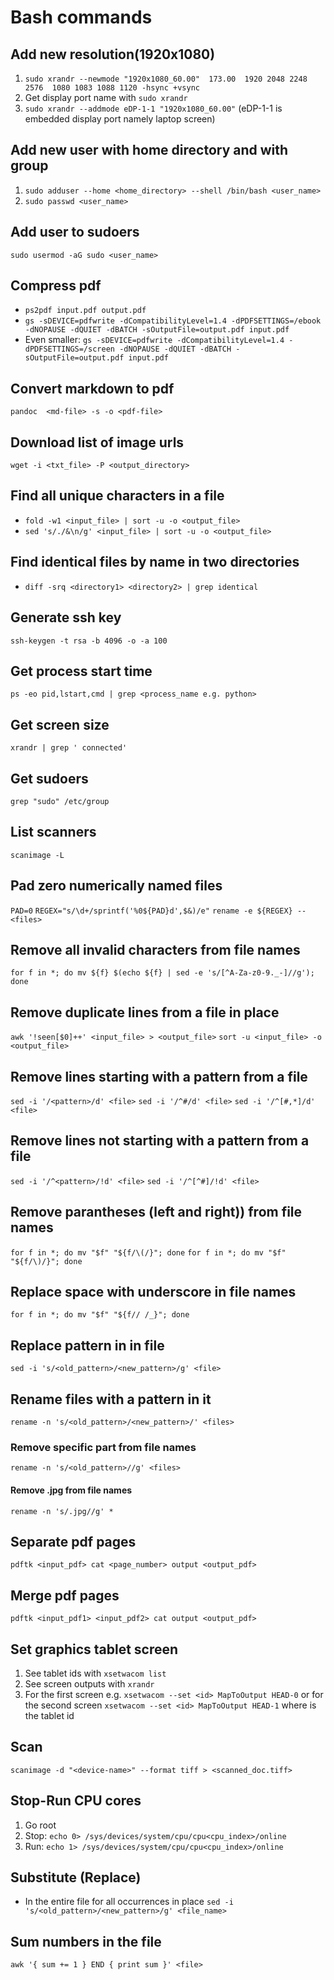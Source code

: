 # Bash commands

## Add new resolution(1920x1080)
1. `sudo xrandr --newmode "1920x1080_60.00"  173.00  1920 2048 2248 2576  1080 1083 1088 1120 -hsync +vsync`
2. Get display port name with `sudo xrandr`
3. `sudo xrandr --addmode eDP-1-1 "1920x1080_60.00"` (eDP-1-1 is embedded display port namely laptop screen)

## Add new user with home directory and with group
1. `sudo adduser --home <home_directory> --shell /bin/bash <user_name>`
2. `sudo passwd <user_name>`

## Add user to sudoers
`sudo usermod -aG sudo <user_name>`

## Compress pdf
* `ps2pdf input.pdf output.pdf`
* `gs -sDEVICE=pdfwrite -dCompatibilityLevel=1.4 -dPDFSETTINGS=/ebook -dNOPAUSE -dQUIET -dBATCH -sOutputFile=output.pdf input.pdf`
* Even smaller: `gs -sDEVICE=pdfwrite -dCompatibilityLevel=1.4 -dPDFSETTINGS=/screen -dNOPAUSE -dQUIET -dBATCH -sOutputFile=output.pdf input.pdf`

## Convert markdown to pdf
`pandoc  <md-file> -s -o <pdf-file>`

## Download list of image urls
`wget -i <txt_file> -P <output_directory>`

## Find all unique characters in a file
* `fold -w1 <input_file> | sort -u -o <output_file>`    <!-- Problematic with non-printable characters -->
* `sed 's/./&\n/g' <input_file> | sort -u -o <output_file>`

## Find identical files by name in two directories
* `diff -srq <directory1> <directory2> | grep identical`

## Generate ssh key
`ssh-keygen -t rsa -b 4096 -o -a 100`

## Get process start time
`ps -eo pid,lstart,cmd | grep <process_name e.g. python>`

## Get screen size
`xrandr | grep ' connected'`

## Get sudoers
`grep "sudo" /etc/group`

## List scanners
`scanimage -L`

## Pad zero numerically named files
`PAD=0`
`REGEX="s/\d+/sprintf('%0${PAD}d',$&)/e"`
`rename -e ${REGEX} -- <files>`

## Remove all invalid characters from file names
`for f in *; do mv ${f} $(echo ${f} | sed -e 's/[^A-Za-z0-9._-]//g'); done`

## Remove duplicate lines from a file in place
`awk '!seen[$0]++' <input_file> > <output_file>`
`sort -u <input_file> -o <output_file>`  <!-- Sort and remove duplicates -->

## Remove lines starting with a pattern from a file
`sed -i '/<pattern>/d' <file>`
`sed -i '/^#/d' <file>`  <!-- Remove lines starting with # -->
`sed -i '/^[#,*]/d' <file>`  <!-- Remove lines starting with # or * -->

## Remove lines not starting with a pattern from a file
`sed -i '/^<pattern>/!d' <file>`
`sed -i '/^[^#]/!d' <file>`  <!-- Remove lines not starting with # -->

## Remove parantheses (left and right)) from file names
`for f in *; do mv "$f" "${f/\(/}"; done`
`for f in *; do mv "$f" "${f/\)/}"; done`

## Replace space with underscore in file names
`for f in *; do mv "$f" "${f// /_}"; done`

## Replace pattern in in file
`sed -i 's/<old_pattern>/<new_pattern>/g' <file>`

## Rename files with a pattern in it
`rename -n 's/<old_pattern>/<new_pattern>/' <files>`

### Remove specific part from file names
`rename -n 's/<old_pattern>//g' <files>`

#### Remove .jpg from file names
`rename -n 's/.jpg//g' *`

## Separate pdf pages
`pdftk <input_pdf> cat <page_number> output <output_pdf>`

## Merge pdf pages
`pdftk <input_pdf1> <input_pdf2> cat output <output_pdf>`

## Set graphics tablet screen
1. See tablet ids with `xsetwacom list`
2. See screen outputs with `xrandr`
3. For the first screen e.g. `xsetwacom --set <id> MapToOutput HEAD-0` or for the second screen `xsetwacom --set <id> MapToOutput HEAD-1` where <id> is the tablet id

## Scan
`scanimage -d "<device-name>" --format tiff > <scanned_doc.tiff>`

## Stop-Run CPU cores
1. Go root
2. Stop: `echo 0> /sys/devices/system/cpu/cpu<cpu_index>/online`
3. Run:  `echo 1> /sys/devices/system/cpu/cpu<cpu_index>/online`

## Substitute (Replace)
* In the entire file for all occurrences in place `sed -i 's/<old_pattern>/<new_pattern>/g' <file_name>`

## Sum numbers in the file
`awk '{ sum += 1 } END { print sum }' <file>`
